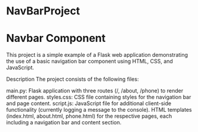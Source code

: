 # NavBarProject

# Navbar Component

This project is a simple example of a Flask web application demonstrating the use of a basic navigation bar component using HTML, CSS, and JavaScript.

Description
The project consists of the following files:

main.py: Flask application with three routes (/, /about, /phone) to render different pages.
styles.css: CSS file containing styles for the navigation bar and page content.
script.js: JavaScript file for additional client-side functionality (currently logging a message to the console).
HTML templates (index.html, about.html, phone.html) for the respective pages, each including a navigation bar and content section.
